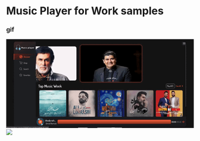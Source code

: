 # Music Player for Work samples

### gif
![](https://github.com/ili14/musicplayer/blob/main/readme%20assets/one.gif)
![](https://github.com/ili14/musicplayer/blob/main/readme%20assets/two.gif)